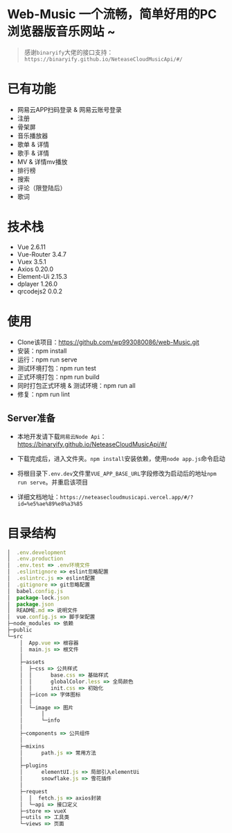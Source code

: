 # Web-Music 一个流畅，简单好用的PC浏览器版音乐网站 ~

> 感谢`binaryify`大佬的接口支持：`https://binaryify.github.io/NeteaseCloudMusicApi/#/`

# 已有功能

- 网易云APP扫码登录 & 网易云账号登录
- 注册
- 骨架屏
- 音乐播放器
- 歌单 & 详情
- 歌手 & 详情
- MV & 详情mv播放
- 排行榜
- 搜索
- 评论（限登陆后）
- 歌词

# 技术栈

- Vue 2.6.11
- Vue-Router 3.4.7
- Vuex 3.5.1
- Axios 0.20.0
- Element-Ui 2.15.3
- dplayer 1.26.0
- qrcodejs2 0.0.2

# 使用

- Clone该项目：https://github.com/wp993080086/web-Music.git
- 安装：npm install
- 运行：npm run serve
- 测试环境打包：npm run test
- 正式环境打包：npm run build
- 同时打包正式环境 & 测试环境：npm run all
- 修复：npm run lint

## Server准备

- 本地开发请下载`网易云Node Api`：https://binaryify.github.io/NeteaseCloudMusicApi/#/

- 下载完成后，进入文件夹。`npm install`安装依赖，使用`node app.js`命令启动

- 将根目录下`.env.dev`文件里`VUE_APP_BASE_URL`字段修改为启动后的地址`npm run serve`。并重启该项目

- 详细文档地址：`https://neteasecloudmusicapi.vercel.app/#/?id=%e5%ae%89%e8%a3%85`

# 目录结构

```javascript
│  .env.development
│  .env.production
│  .env.test => .env环境文件
│  .eslintignore => eslint忽略配置
│  .eslintrc.js => eslint配置
│  .gitignore => git忽略配置
│  babel.config.js
│  package-lock.json
│  package.json
│  README.md => 说明文件
│  vue.config.js => 脚手架配置
├─node_modules => 依赖
├─public
└─src
    │  App.vue => 根容器
    │  main.js => 根文件
    │  
    ├─assets
    │  ├─css => 公共样式
    │  │      base.css => 基础样式
    │  │      globalColor.less => 全局颜色
    │  │      init.css => 初始化
    │  ├─icon => 字体图标
    │  │      
    │  └─image => 图片
    │      │  
    │      └─info 
    │              
    ├─components => 公共组件
    │          
    ├─mixins
    │      path.js => 常用方法
    │      
    ├─plugins
    │      elementUI.js => 局部引入elementUi
    │      snowflake.js => 雪花插件
    │      
    ├─request
    │  │  fetch.js => axios封装
    │  └─api => 接口定义
    ├─store => vueX
    ├─utils => 工具类
    └─views => 页面
```
